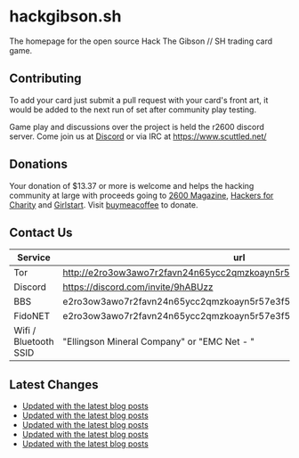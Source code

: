 # hackgibson.sh
The homepage for the open source Hack The Gibson // SH trading card game.


## Contributing

To add your card just submit a pull request with your card's front art, it would be added to the next run of set after community play testing.

Game play and discussions over the project is held the r2600 discord server. Come join us at [Discord](https://discord.com/invite/9hABUzz) or via IRC at https://www.scuttled.net/


## Donations

Your donation of $13.37 or more is welcome and helps the hacking community at large with proceeds going to [2600 Magazine](https://2600.com/), [Hackers for Charity](https://hackersforcharity.org) and [Girlstart](https://girlstart.org).  Visit [buymeacoffee](https://www.buymeacoffee.com/hackgibson.sh) to donate.


## Contact Us

Service | url
-|-
Tor | http://e2ro3ow3awo7r2favn24n65ycc2qmzkoayn5r57e3f56nvjwdcgg32ad.onion
Discord | https://discord.com/invite/9hABUzz
BBS | e2ro3ow3awo7r2favn24n65ycc2qmzkoayn5r57e3f56nvjwdcgg32ad.onion:23
FidoNET | e2ro3ow3awo7r2favn24n65ycc2qmzkoayn5r57e3f56nvjwdcgg32ad.onion:24554
Wifi / Bluetooth SSID | "Ellingson Mineral Company" or "EMC Net - <fidonet address>"

## Latest Changes
<!-- BLOG-POST-LIST:START -->
- [Updated with the latest blog posts](https://github.com/DFW2600/hackgibson.sh/commit/e66d006fb8e0f4996ed23e7f44649610183dac1b)
- [Updated with the latest blog posts](https://github.com/DFW2600/hackgibson.sh/commit/5b9eaf53760126ea3120cbebe606dae11766b5cf)
- [Updated with the latest blog posts](https://github.com/DFW2600/hackgibson.sh/commit/ab558a41e80ae1d568bee0f54e4d6fa90a2780ac)
- [Updated with the latest blog posts](https://github.com/DFW2600/hackgibson.sh/commit/f91e84f0d83c8cea601a1757c9780e41f7aeb208)
- [Updated with the latest blog posts](https://github.com/DFW2600/hackgibson.sh/commit/98c4b84b56b1528401aca29503923e0e54dce83c)
<!-- BLOG-POST-LIST:END -->
